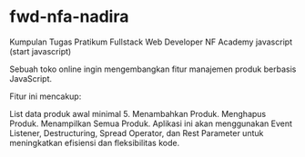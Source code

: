 # fwd-nfa-nadira
Kumpulan Tugas Pratikum Fullstack Web Developer NF Academy javascript (start javascript)

Sebuah toko online ingin mengembangkan fitur manajemen produk berbasis JavaScript. 

Fitur ini mencakup:

List data produk awal minimal 5.
Menambahkan Produk.
Menghapus Produk.
Menampilkan Semua Produk.
Aplikasi ini akan menggunakan Event Listener, Destructuring, Spread Operator, dan Rest Parameter untuk meningkatkan efisiensi dan fleksibilitas kode.


